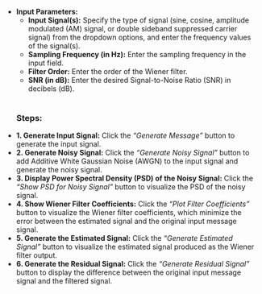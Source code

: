 <!DOCTYPE html>
<html lang="en">
<head>
  <meta charset="UTF-8">
  <meta name="viewport" content="width=device-width, initial-scale=1.0">
  <link href="https://cdn.jsdelivr.net/npm/tailwindcss@2.2.19/dist/tailwind.min.css" rel="stylesheet">
</head>
<body>
  <ul>
    <li>
      <strong>Input Parameters:</strong>
      <ul>
        <li><strong>Input Signal(s):</strong> Specify the type of signal (sine, cosine, amplitude modulated (AM) signal, or double sideband suppressed carrier signal) from the dropdown options, and enter the frequency values of the signal(s).</li>
        <li><strong>Sampling Frequency (in Hz):</strong> Enter the sampling frequency in the input field.</li>
        <li><strong>Filter Order:</strong> Enter the order of the Wiener filter.</li>
        <li><strong>SNR (in dB):</strong> Enter the desired Signal-to-Noise Ratio (SNR) in decibels (dB).</li>
      </ul>
    </li>
        <br/>
    <h3><strong>Steps:</strong></h3>
    <li>
      <strong>1. Generate Input Signal:</strong> 
      Click the <em>“Generate Message”</em> button to generate the input signal.
    </li>
    <li>
      <strong>2. Generate Noisy Signal:</strong> 
      Click the <em>“Generate Noisy Signal”</em> button to add Additive White Gaussian Noise (AWGN) to the input signal and generate the noisy signal.
    </li>
    <li>
      <strong>3. Display Power Spectral Density (PSD) of the Noisy Signal:</strong> 
      Click the <em>“Show PSD for Noisy Signal”</em> button to visualize the PSD of the noisy signal.
    </li>
    <li>
      <strong>4. Show Wiener Filter Coefficients:</strong> 
      Click the <em>“Plot Filter Coefficients”</em> button to visualize the Wiener filter coefficients, which minimize the error between the estimated signal and the original input message signal.
    </li>
    <li>
      <strong>5. Generate the Estimated Signal:</strong> 
      Click the <em>“Generate Estimated Signal”</em> button to visualize the estimated signal produced as the Wiener filter output.
    </li>
    <li>
      <strong>6. Generate the Residual Signal:</strong> 
      Click the <em>“Generate Residual Signal”</em> button to display the difference between the original input message signal and the filtered signal.
    </li>
  </ul>
</body>
</html>
